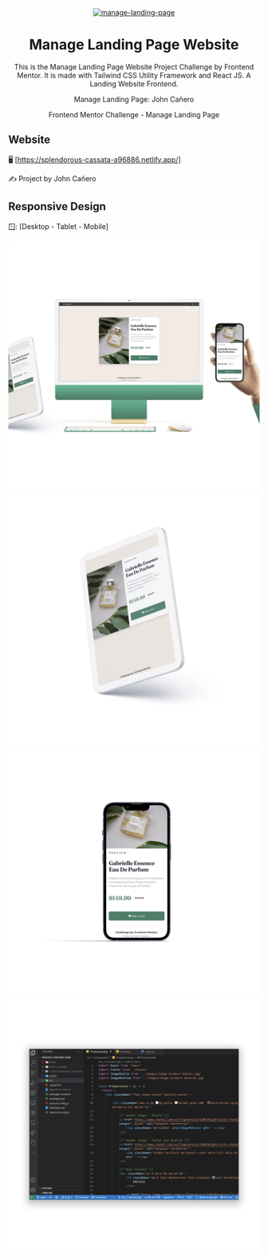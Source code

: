 <!-- markdownlint-configure-file {
  "MD013": {
    "code_blocks": false,
    "tables": false
  },
  "MD033": false,
  "MD041": false
} -->

<div align="center">
  <a href="https://splendorous-cassata-a96886.netlify.app/" target="_blank">
    <img alt="manage-landing-page" height="100" src="./src/images/responsive/landingPageLogo.png"/>
  </a>
</div>

<div align="center">

# Manage Landing Page Website

This is the Manage Landing Page Website Project Challenge by Frontend Mentor. It
is made with Tailwind CSS Utility Framework and React JS. A Landing Website
Frontend.

Manage Landing Page: John Cañero

Frontend Mentor Challenge - Manage Landing Page
</div>

## Website

🖥️ [https://splendorous-cassata-a96886.netlify.app/]

✍️ Project by John Cañero

## Responsive Design

🪟: [Desktop - Tablet - Mobile]

![Desktop View - React Website](./src/images/responsive/desktopView.jpg)
![Tablet View - React Website](./src/images/responsive/tabletView.jpg)
![Mobile View - React Website](./src/images/responsive/mobileView.jpg)
![Code View - React Website](./src/images/responsive/codeView.jpg)
